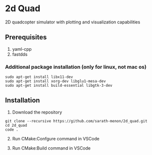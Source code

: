 # 2d Quad

2D quadcopter simulator with plotting and visualization capabilities

## Prerequisites

1. yaml-cpp
2. fastdds 

### Additional package installation (only for linux, not mac os)

 ```
 sudo apt-get install libx11-dev
 sudo apt-get install xorg-dev libglu1-mesa-dev
 sudo apt-get install build-essential libgtk-3-dev
  ```

## Installation

 1. Download the repository
 ```
 git clone --recursive https://github.com/sarath-menon/2d_quad.git
 cd 2d_quad
 code .
```
2. Run CMake:Confgure command in VSCode

3. Run CMake:Build command in VSCode
